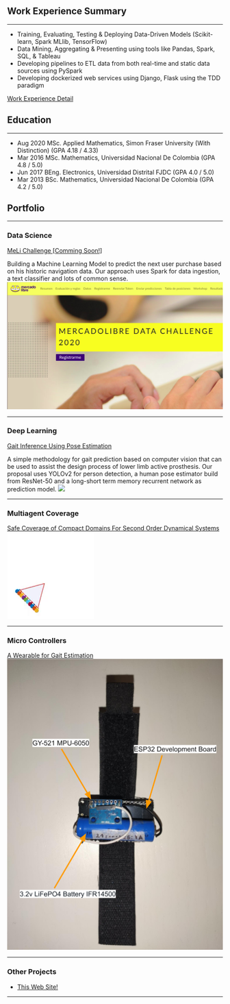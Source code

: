## Work Experience Summary
---
* Training, Evaluating, Testing & Deploying Data-Driven Models (Scikit-learn, Spark MLlib, TensorFlow)
* Data Mining, Aggregating & Presenting using tools like Pandas, Spark, SQL, & Tableau
* Developing pipelines to ETL data from both real-time and static data sources using PySpark
* Developing dockerized web services using Django, Flask using the TDD paradigm

[Work Experience Detail](/work_experience)

## Education
---
* Aug 2020    MSc. Applied Mathematics, Simon Fraser University (With Distinction) 	(GPA 4.18 / 4.33)
* Mar 2016    MSc. Mathematics, Universidad Nacional De Colombia	(GPA 4.8 / 5.0)
* Jun 2017    BEng. Electronics, Universidad Distrital FJDC 	(GPA 4.0 / 5.0)
* Mar 2013    BSc. Mathematics, Universidad Nacional De Colombia 	(GPA 4.2 / 5.0)

## Portfolio
---
### Data Science 
[MeLi Challenge [Comming Soon!]](https://ml-challenge.mercadolibre.com/downloads)

Building a Machine Learning Model to predict the next user purchase based on his historic navigation data. Our approach uses Spark for data ingestion, a text classifier and lots of common sense. 
<img src="images/meli-challenge.png?raw=true"/>

---
### Deep Learning
[Gait Inference Using Pose Estimation](https://github.com/juandados/gait-inference)

A simple methodology for gait prediction based on computer vision that can be used to assist the design process of lower limb active prosthesis. Our proposal uses YOLOv2 for person detection, a human pose estimator build from ResNet-50 and a long-short term memory recurrent network as prediction model.
<img src="images/pose_estimation_animation.gif?raw=true"/>

---

### Multiagent Coverage
[Safe Coverage of Compact Domains For Second Order Dynamical Systems](https://github.com/juandados/self-propelling)
<img src="images/moving-triangle.gif?raw=true"/>

---

### Micro Controllers
[A Wearable for Gait Estimation](https://github.com/juandados/gait-wearable)
<img src="images/gait-wearable.png?raw=true"/>

---

### Other Projects

- [This Web Site!](https://github.com/juandados/juandados.github.io)

---
